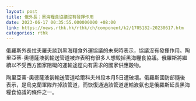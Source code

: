 ```yaml
---
layout: post
title: 俄外長：黑海糧食協議沒有發揮作用
date: 2023-06-17 00:35:55.000000000 +08:00
link: https://news.rthk.hk/rthk/ch/component/k2/1705182-20230617.htm
categories: rthk
---
```


俄羅斯外長拉夫羅夫談到黑海糧食外運協議的未來時表示，協議沒有發揮作用。陶里亞蒂-奧德薩液氨輸送管道被炸表明有很多人想毀掉黑海糧食協議。俄羅斯將繼續以不受西方國家阻礙的運輸途徑向有需求的國家供應穀物。

陶里亞蒂-奧德薩液氨輸送管道哈爾科夫州段本月5日遭破壞。俄羅斯國防部隨後表示，是烏克蘭軍隊炸掉該管道，而恢復通過該管道運輸液氨也是俄羅斯延長黑海糧食協議的條件之一。
